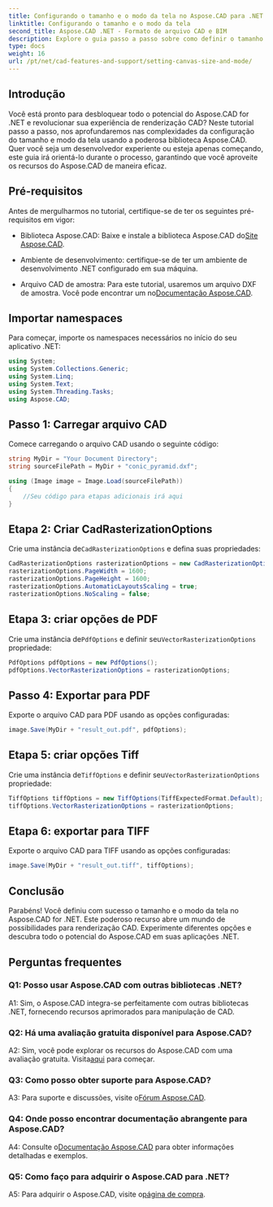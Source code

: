 ```yaml
---
title: Configurando o tamanho e o modo da tela no Aspose.CAD para .NET
linktitle: Configurando o tamanho e o modo da tela
second_title: Aspose.CAD .NET - Formato de arquivo CAD e BIM
description: Explore o guia passo a passo sobre como definir o tamanho e o modo da tela no Aspose.CAD for .NET. Otimize sua renderização CAD com facilidade usando este tutorial abrangente.
type: docs
weight: 16
url: /pt/net/cad-features-and-support/setting-canvas-size-and-mode/
---
```

## Introdução

Você está pronto para desbloquear todo o potencial do Aspose.CAD for .NET e revolucionar sua experiência de renderização CAD? Neste tutorial passo a passo, nos aprofundaremos nas complexidades da configuração do tamanho e modo da tela usando a poderosa biblioteca Aspose.CAD. Quer você seja um desenvolvedor experiente ou esteja apenas começando, este guia irá orientá-lo durante o processo, garantindo que você aproveite os recursos do Aspose.CAD de maneira eficaz.

## Pré-requisitos

Antes de mergulharmos no tutorial, certifique-se de ter os seguintes pré-requisitos em vigor:

-  Biblioteca Aspose.CAD: Baixe e instale a biblioteca Aspose.CAD do[Site Aspose.CAD](https://releases.aspose.com/cad/net/).

- Ambiente de desenvolvimento: certifique-se de ter um ambiente de desenvolvimento .NET configurado em sua máquina.

-  Arquivo CAD de amostra: Para este tutorial, usaremos um arquivo DXF de amostra. Você pode encontrar um no[Documentação Aspose.CAD](https://reference.aspose.com/cad/net/).

## Importar namespaces

Para começar, importe os namespaces necessários no início do seu aplicativo .NET:

```csharp
using System;
using System.Collections.Generic;
using System.Linq;
using System.Text;
using System.Threading.Tasks;
using Aspose.CAD;
```

## Passo 1: Carregar arquivo CAD

Comece carregando o arquivo CAD usando o seguinte código:

```csharp
string MyDir = "Your Document Directory";
string sourceFilePath = MyDir + "conic_pyramid.dxf";

using (Image image = Image.Load(sourceFilePath))
{
    //Seu código para etapas adicionais irá aqui
}
```

## Etapa 2: Criar CadRasterizationOptions

 Crie uma instância de`CadRasterizationOptions` e defina suas propriedades:

```csharp
CadRasterizationOptions rasterizationOptions = new CadRasterizationOptions();
rasterizationOptions.PageWidth = 1600;
rasterizationOptions.PageHeight = 1600;
rasterizationOptions.AutomaticLayoutsScaling = true;
rasterizationOptions.NoScaling = false;
```

## Etapa 3: criar opções de PDF

 Crie uma instância de`PdfOptions` e definir seu`VectorRasterizationOptions` propriedade:

```csharp
PdfOptions pdfOptions = new PdfOptions();
pdfOptions.VectorRasterizationOptions = rasterizationOptions;
```

## Passo 4: Exportar para PDF

Exporte o arquivo CAD para PDF usando as opções configuradas:

```csharp
image.Save(MyDir + "result_out.pdf", pdfOptions);
```

## Etapa 5: criar opções Tiff

 Crie uma instância de`TiffOptions` e definir seu`VectorRasterizationOptions` propriedade:

```csharp
TiffOptions tiffOptions = new TiffOptions(TiffExpectedFormat.Default);
tiffOptions.VectorRasterizationOptions = rasterizationOptions;
```

## Etapa 6: exportar para TIFF

Exporte o arquivo CAD para TIFF usando as opções configuradas:

```csharp
image.Save(MyDir + "result_out.tiff", tiffOptions);
```

## Conclusão

Parabéns! Você definiu com sucesso o tamanho e o modo da tela no Aspose.CAD for .NET. Este poderoso recurso abre um mundo de possibilidades para renderização CAD. Experimente diferentes opções e descubra todo o potencial do Aspose.CAD em suas aplicações .NET.

## Perguntas frequentes

### Q1: Posso usar Aspose.CAD com outras bibliotecas .NET?

A1: Sim, o Aspose.CAD integra-se perfeitamente com outras bibliotecas .NET, fornecendo recursos aprimorados para manipulação de CAD.

### Q2: Há uma avaliação gratuita disponível para Aspose.CAD?

 A2: Sim, você pode explorar os recursos do Aspose.CAD com uma avaliação gratuita. Visita[aqui](https://releases.aspose.com/) para começar.

### Q3: Como posso obter suporte para Aspose.CAD?

 A3: Para suporte e discussões, visite o[Fórum Aspose.CAD](https://forum.aspose.com/c/cad/19).

### Q4: Onde posso encontrar documentação abrangente para Aspose.CAD?

 A4: Consulte o[Documentação Aspose.CAD](https://reference.aspose.com/cad/net/) para obter informações detalhadas e exemplos.

### Q5: Como faço para adquirir o Aspose.CAD para .NET?

 A5: Para adquirir o Aspose.CAD, visite o[página de compra](https://purchase.aspose.com/buy).